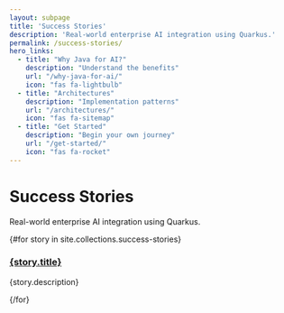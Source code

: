 ```yaml
---
layout: subpage
title: 'Success Stories'
description: 'Real-world enterprise AI integration using Quarkus.'
permalink: /success-stories/
hero_links:
  - title: "Why Java for AI?"
    description: "Understand the benefits"
    url: "/why-java-for-ai/"
    icon: "fas fa-lightbulb"
  - title: "Architectures"
    description: "Implementation patterns"
    url: "/architectures/"
    icon: "fas fa-sitemap"
  - title: "Get Started"
    description: "Begin your own journey"
    url: "/get-started/"
    icon: "fas fa-rocket"
---
```


# Success Stories

Real-world enterprise AI integration using Quarkus.

{#for story in site.collections.success-stories}
<div class='success-story-card'>
  <h3><a href='{story.url}'>{story.title}</a></h3>
  <p>{story.description}</p>
</div>
{/for}

